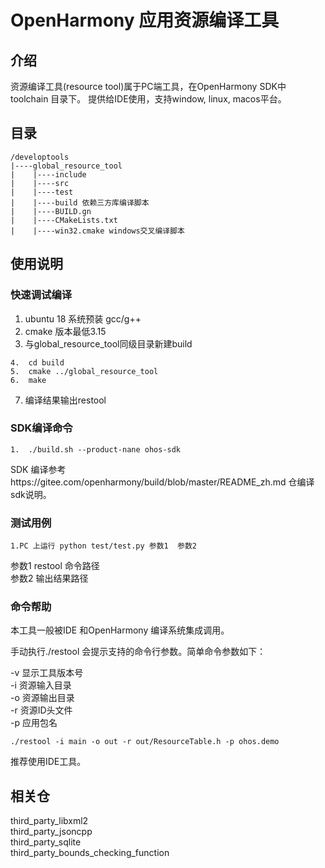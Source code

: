 # OpenHarmony 应用资源编译工具

## 介绍
资源编译工具(resource tool)属于PC端工具，在OpenHarmony SDK中 toolchain 目录下。 提供给IDE使用，支持window, linux, macos平台。

## 目录

```
/developtools
|----global_resource_tool
|    |----include  
|    |----src  
|    |----test  
|    |----build 依赖三方库编译脚本  
|    |----BUILD.gn  
|    |----CMakeLists.txt  
|    |----win32.cmake windows交叉编译脚本  
```

## 使用说明

### 快速调试编译

1.  ubuntu 18 系统预装 gcc/g++  
2.  cmake 版本最低3.15  
3.  与global_resource_tool同级目录新建build  
```
4.  cd build  
5.  cmake ../global_resource_tool  
6.  make
```  
7.  编译结果输出restool  

### SDK编译命令

```
1.  ./build.sh --product-nane ohos-sdk  
```
SDK 编译参考https://gitee.com/openharmony/build/blob/master/README_zh.md 仓编译sdk说明。  

### 测试用例

```
1.PC 上运行 python test/test.py 参数1  参数2  
```
参数1  restool 命令路径  
参数2  输出结果路径  

### 命令帮助

本工具一般被IDE 和OpenHarmony 编译系统集成调用。    

手动执行./restool 会提示支持的命令行参数。简单命令参数如下：

-v 显示工具版本号  
-i 资源输入目录  
-o 资源输出目录  
-r 资源ID头文件  
-p 应用包名  
```
./restool -i main -o out -r out/ResourceTable.h -p ohos.demo  
```
推荐使用IDE工具。  

## 相关仓

third_party_libxml2  
third_party_jsoncpp  
third_party_sqlite  
third_party_bounds_checking_function
